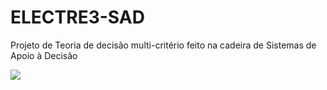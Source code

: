 # ELECTRE3-SAD

Projeto de Teoria de decisão multi-critério feito na cadeira de Sistemas de Apoio à Decisão

![](Grafo_final_result_dominance.jpg)
